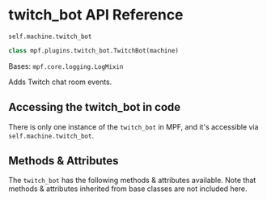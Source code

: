 # twitch_bot API Reference

`self.machine.twitch_bot`

``` python
class mpf.plugins.twitch_bot.TwitchBot(machine)
```

Bases: `mpf.core.logging.LogMixin`

Adds Twitch chat room events.

## Accessing the twitch_bot in code

There is only one instance of the `twitch_bot` in MPF, and it's accessible via `self.machine.twitch_bot`.

## Methods & Attributes

The `twitch_bot` has the following methods & attributes available. Note that methods & attributes inherited from base classes are not included here.
